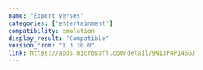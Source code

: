 ```yaml
---
name: "Expert Verses"
categories: ['entertainment']
compatibility: emulation
display_result: "Compatible"
version_from: "1.3.30.0"
link: https://apps.microsoft.com/detail/9N13P4P14SGJ
---
```

